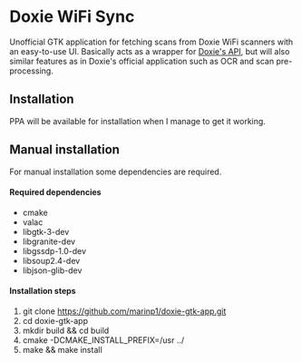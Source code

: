 # Doxie WiFi Sync
Unofficial GTK application for fetching scans from Doxie WiFi scanners with an easy-to-use UI. Basically acts as a wrapper for [Doxie's API](http://help.getdoxie.com/content/doxiego/05-advanced/03-wifi/04-api/Doxie-API-Developer-Guide.pdf), but will also similar features as in Doxie's official application such as OCR and scan pre-processing.

## Installation

PPA will be available for installation when I manage to get it working.

## Manual installation

For manual installation some dependencies are required.

#### Required dependencies
- cmake
- valac
- libgtk-3-dev
- libgranite-dev
- libgssdp-1.0-dev
- libsoup2.4-dev
- libjson-glib-dev

#### Installation steps

1. git clone https://github.com/marinp1/doxie-gtk-app.git
2. cd doxie-gtk-app
3. mkdir build && cd build
5. cmake -DCMAKE_INSTALL_PREFIX=/usr ../
6. make && make install
